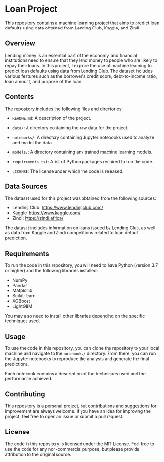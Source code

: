 # Loan Project

This repository contains a machine learning project that aims to predict loan defaults using data obtained from Lending Club, Kaggle, and Zindi.

## Overview

Lending money is an essential part of the economy, and financial institutions need to ensure that they lend money to people who are likely to repay their loans. In this project, I explore the use of machine learning to predict loan defaults using data from Lending Club. The dataset includes various features such as the borrower's credit score, debt-to-income ratio, loan amount, and purpose of the loan.

## Contents

The repository includes the following files and directories:

- `README.md`: A description of the project.

- `data/`: A directory containing the raw data for the project.

- `notebooks/`: A directory containing Jupyter notebooks used to analyze and model the data.

- `models/`: A directory containing any trained machine learning models.

- `requirements.txt`: A list of Python packages required to run the code.

- `LICENSE`: The license under which the code is released.

## Data Sources

The dataset used for this project was obtained from the following sources:

- Lending Club: https://www.lendingclub.com/
- Kaggle: https://www.kaggle.com/
- Zindi: https://zindi.africa/

The dataset includes information on loans issued by Lending Club, as well as data from Kaggle and Zindi competitions related to loan default prediction.

## Requirements

To run the code in this repository, you will need to have Python (version 3.7 or higher) and the following libraries installed:

- NumPy
- Pandas
- Matplotlib
- Scikit-learn
- XGBoost
- LightGBM

You may also need to install other libraries depending on the specific techniques used.

## Usage

To use the code in this repository, you can clone the repository to your local machine and navigate to the `notebooks/` directory. From there, you can run the Jupyter notebooks to reproduce the analysis and generate the final predictions.

Each notebook contains a description of the techniques used and the performance achieved.

## Contributing

This repository is a personal project, but contributions and suggestions for improvement are always welcome. If you have an idea for improving the project, feel free to open an issue or submit a pull request.

## License

The code in this repository is licensed under the MIT License. Feel free to use the code for any non-commercial purpose, but please provide attribution to the original source.
